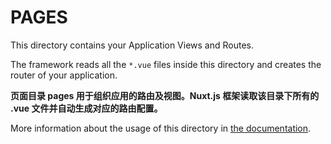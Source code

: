 # PAGES

This directory contains your Application Views and Routes.

The framework reads all the `*.vue` files inside this directory and creates the router of your application.

**页面目录 pages 用于组织应用的路由及视图。Nuxt.js 框架读取该目录下所有的 .vue 文件并自动生成对应的路由配置。**

More information about the usage of this directory in [the documentation](https://nuxtjs.org/guide/routing).
